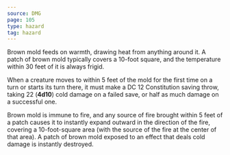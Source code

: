 ```yaml
---
source: DMG
page: 105
type: hazard
tag: hazard
---
```

Brown mold feeds on warmth, drawing heat from anything around it. A patch of brown mold typically covers a 10-foot square, and the temperature within 30 feet of it is always frigid.

When a creature moves to within 5 feet of the mold for the first time on a turn or starts its turn there, it must make a DC 12 Constitution saving throw, taking 22 (**4d10**) cold damage on a failed save, or half as much damage on a successful one.

Brown mold is immune to fire, and any source of fire brought within 5 feet of a patch causes it to instantly expand outward in the direction of the fire, covering a 10-foot-square area (with the source of the fire at the center of that area). A patch of brown mold exposed to an effect that deals cold damage is instantly destroyed.


